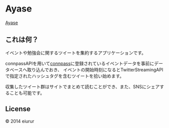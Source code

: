 Ayase
=====

<a href="http://ayase.herokuapp.com" target="_blank">Ayase</a>

これは何？
------

イベントや勉強会に関するツイートを集約するアプリケーションです。

connpassAPIを用いて<a href="http://connpass.com/" target="_blank">connpass</a>に登録されているイベントデータを事前にデータベースへ取り込んでおき、
イベントの開始時刻になるとTwitterStreamingAPIで指定されたハッシュタグを含むツイートを拾い始めます。

収集したツイート群はサイトでまとめて読むことができ、また、SNSにシェアすることも可能です。



License
------

© 2014 eiurur